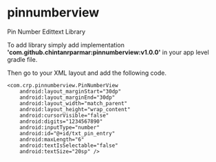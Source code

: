 # pinnumberview
Pin Number Edittext Library

To add library simply add   implementation <b>'com.github.chintanrparmar:pinnumberview:v1.0.0'</b> in your app level gradle file.

Then go to your XML layout and add the following code.

    <com.crp.pinnumberview.PinNumberView
        android:layout_marginStart="30dp"
        android:layout_marginEnd="30dp"
        android:layout_width="match_parent"
        android:layout_height="wrap_content"
        android:cursorVisible="false"
        android:digits="1234567890"
        android:inputType="number"
        android:id="@+id/txt_pin_entry"
        android:maxLength="6"
        android:textIsSelectable="false"
        android:textSize="20sp" />

